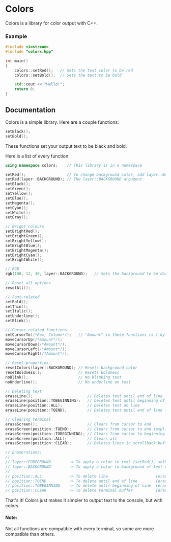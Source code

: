 # Colors

Colors is a library for color output with C++.

### Example

```cpp
#include <iostream>
#include "colors.hpp"

int main()
{
    colors::setRed();   // Sets the text color to be red
    colors::setBold();  // Sets the text to be bold

    std::cout << "Hello!";
    return 0;
}
```

## Documentation

Colors is a simple library. Here are a couple functions:

```cpp
setBlack();
setBold();
```

These functions set your output text to be black and bold.

Here is a list of every function:

```cpp
using namespace colors;    // This library is in a namespace

setRed();                  // To change background color, add layer::BACKGROUND
setRed(layer::BACKGROUND); // The layer::BACKGROUND argument
setBlack();
setGreen();
setYellow();
setBlue();
setMagenta();
setCyan();
setWhite();
setGray();

// Bright colours
setBrightRed();
setBrightGreen();
setBrightYellow();
setBrightBlue();
setBrightMagenta();
setBrightCyan();
setBrightWhite();

// RGB
rgb(100, 12, 30, layer::BACKGROUND);   // Sets the background to be dark-red

// Reset all options
resetAll();

// Font-related
setBold();
setThin();
setItalic();
setUnderline();
setBlink();

// Cursor-related functions
setCursorTo(/*Row, Column*/);   // "Amount" in these functions is 1 by default
moveCursorUp(/*Amount*/);
moveCursorDown(/*Amount*/);
moveCursorLeft(/*Amount*/);
moveCursorRight(/*Amount*/);

// Reset properties
resetColors(layer::BACKGROUND); // Resets background color
resetBoldness();                // Resets boldness
noBlink();                      // No blinking text
noUnderline();                  // No underline on text

// Deleting text
eraseLine();                        // Deletes text until end of line
eraseLine(position::TOBEGINNING);   // Deletes text until beginning of line
eraseLine(position::ALL);           // Deletes text on line
eraseLine(position::TOEND);         // Deletes text until end of line (explicit)

// Clearing terminal
eraseScreen();                      // Clears from cursor to end
eraseScreen(position::TOEND);       // Clears from cursor to end (explicit)
eraseScreen(position::TOBEGINNING); // Clears from cursor to beginning
eraseScreen(position::ALL);         // Clears all
eraseScreen(position::CLEAR);       // Deletes lines in scrollback buffer

// Enumerations:
//
// layer::FOREGROUND        -> To apply a color to text (setRed(), setBlue(), etc.)
// layer::BACKGROUND        -> To apply a color to background of text (setRed(), setBlue(), etc.)
//
// position::ALL            -> To delete line                     (eraseLine())
// position::TOEND          -> To delete until end of line        (eraseLine())
// position::TOBEGINNING    -> To delete until beginning of line  (eraseLine())
// position::CLEAR          -> To delete terminal buffer          (eraseSrceen())
```

That's it! Colors just makes it simpler to output text to the console, but with colors.

#### Note:

Not all functions are compatible with every terminal, so some are more compatible than others.
